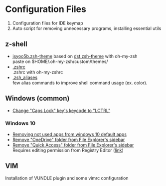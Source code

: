 # Configuration Files
1. Configuration files for IDE keymap
2. Auto script for removing unnecessary programs, installing essential utils

## z-shell
* [jsyoo5b.zsh-theme](https://github.com/JSYoo5B/ConfigurationFiles/blob/master/zsh/jsyoo5b.zsh-theme)
  based on [dst.zsh-theme](https://github.com/robbyrussell/oh-my-zsh/blob/master/themes/dst.zsh-theme) with oh-my-zsh  
  paste on $HOME/.oh-my-zsh/custom/themes/
* [.zshrc](https://github.com/JSYoo5B/ConfigurationFiles/blob/master/zsh/.zshrc)  
  .zshrc with oh-my-zshrc
* [.zsh_aliases](https://github.com/JSYoo5B/ConfigurationFiles/blob/master/zsh/.zsh_aliases)  
  few alias commands to improve shell command usage (ex. color).

## Windows (common)
* [Change "Caps Lock" key's keycode to "LCTRL"](https://github.com/JSYoo5B/ConfigurationFiles/blob/master/Windows/caps_lock_to_control.reg)

### Windows 10
*  [Removing not used apps from windows 10 default apps](https://github.com/JSYoo5B/ConfigurationFiles/blob/master/Windows%2010/Remove_unnecessary_programs.ps1)
*  [Remove "OneDrive" folder from File Explorer's sidebar](https://github.com/JSYoo5B/ConfigurationFiles/blob/master/Windows%2010/Remove_OneDrive_From_SIdebar.reg)
*  [Remove "Quick Access" folder from File Explorer's sidebar](https://github.com/JSYoo5B/ConfigurationFiles/blob/master/Windows%2010/Remove_Quick_access_From_Sidebar.reg)  
   Requires editing permission from Registry Editor ([link](http://www.windowscentral.com/how-remove-quick-access-file-explorer-windows-10))

## VIM
Installation of VUNDLE plugin and some vimrc configuration
